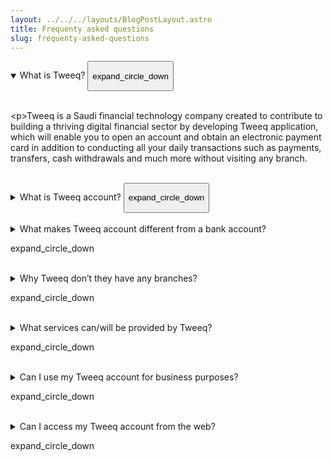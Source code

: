 ```yaml
---
layout: ../../../layouts/BlogPostLayout.astro
title: Frequenty asked questions
slug: frequenty-asked-questions
---
```

<details open>

<summary>What is Tweeq?

<button class="ml-auto">

<span class="material-symbols-outlined">

expand_circle_down

</span>

</button>

</summary> </br>

<﻿p>Tweeq is a Saudi financial technology company created to contribute to building a thriving digital financial sector by developing Tweeq application, which will enable you to open an account and obtain an electronic payment card in addition to conducting all your daily transactions such as payments, transfers, cash withdrawals and much more without visiting any branch. </p>

</details> </br>

<details>

<summary>What is Tweeq account?

<button class="ml-auto">

<span class="material-symbols-outlined">

expand_circle_down

</span>

</button>

</summary>

<p> From the bottom menu, Tap on card under card settings,Tap on: Get your card now</p>

</details> </br>

<details>

<summary>What makes Tweeq account different from a bank account?

<span class="material-symbols-outlined">

expand_circle_down

</span>

</summary>

<p> From the bottom menu, Tap on card under card settings,Tap on: Get your card now</p>

</details> </br>

<details>

<summary>Why Tweeq don’t they have any branches?

<span class="material-symbols-outlined">

expand_circle_down

</span>

</summary>

<p> From the bottom menu, Tap on card under card settings,Tap on: Get your card now</p>

</details> </br>

<details>

<summary>What services can/will be provided by Tweeq?

<span class="material-symbols-outlined">

expand_circle_down

</span>

</summary>

<p> From the bottom menu, Tap on card under card settings,Tap on: Get your card now</p>

</details></br>

<details>

<summary>Can I use my Tweeq account for business purposes?

<span class="material-symbols-outlined">

expand_circle_down

</span>

</summary>

<p> From the bottom menu, Tap on card under card settings,Tap on: Get your card now</p>

</details></br>

<details>

<summary>Can I access my Tweeq account from the web?

<span class="material-symbols-outlined">

expand_circle_down

</span>

</summary>

<p> From the bottom menu, Tap on card under card settings,Tap on: Get your card now</p>

</details>